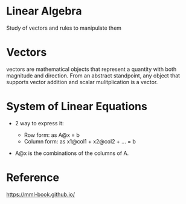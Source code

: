 # Linear Algebra
Study of vectors and rules to manipulate them

# Vectors
vectors are mathematical objects that represent a quantity with both magnitude and direction. From an abstract standpoint, any object that supports vector addition and scalar mulitplication is a vector.

# System of Linear Equations
- 2 way to express it:
  - Row form: as A@x = b
  - Column form: as x1@col1 + x2@col2 + ... = b

- A@x is the combinations of the columns of A.

# Reference
https://mml-book.github.io/